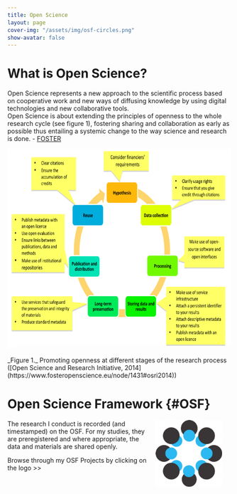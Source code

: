 ```yaml
---
title: Open Science
layout: page
cover-img: "/assets/img/osf-circles.png"
show-avatar: false
---
```

# What is Open Science? 
Open Science represents a new approach to the scientific process based on cooperative work and new ways of diffusing knowledge by using digital technologies and new collaborative tools.  
Open Science is about extending the principles of openness to the whole research cycle (see figure 1), fostering sharing and collaboration as early as possible thus entailing a systemic change to the way science and research is done. - [FOSTER](https://www.fosteropenscience.eu/content/what-open-science-introduction)

<p><img src="https://github.com/b-kennedy0/b-kennedy0.github.io/blob/master/assets/img/OpenScienceResearchInitiative-ResearchLifecycle.png?raw=true" alt="Open Research Cycle" width="690" height="450" /></p>  
_Figure 1._ Promoting openness at different stages of the research process ([Open Science and Research Initiative, 2014](https://www.fosteropenscience.eu/node/1431#osri2014))


# Open Science Framework {#OSF}  

<a href="http://osf.io/ekmyr" target="_blank" rel="noopener"><img src="/assets/img/osf icon circle.png" title="Click here for Open Science Framework Profile" alt="Open Science Framework" width="150" height="150" style="float:right; border-width: 10px; margin-right: 20px; margin-left: 20px;"/></a>

The research I conduct is recorded (and timestamped) on the OSF. For my studies, they are preregistered and where appropriate, the data and materials are shared openly.  

Browse through my OSF Projects by clicking on the logo >>
